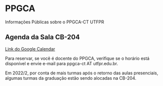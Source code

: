 # PPGCA

Informações Públicas sobre o PPGCA-CT UTFPR


## Agenda da Sala CB-204

[Link do Google Calendar](https://calendar.google.com/calendar/embed?src=k7m31o1nhmqb2nsckmrvme7e14%40group.calendar.google.com&ctz=America%2FSao_Paulo)


Para reservar, se você é docente do PPGCA, verifique se o horário está disponível e envie e-mail para ppgca-ct AT utfpr.edu.br.

Em 2022/2, por conta de mais turmas após o retorno das aulas presenciais, algumas turmas da graduação estão sendo alocadas na CB-204.
